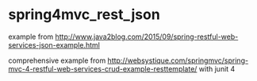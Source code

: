 # spring4mvc_rest_json
example from http://www.java2blog.com/2015/09/spring-restful-web-services-json-example.html

comprehensive example from http://websystique.com/springmvc/spring-mvc-4-restful-web-services-crud-example-resttemplate/
with junit 4
